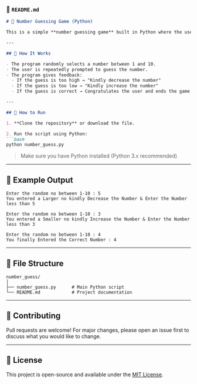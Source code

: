 
### 📄 `README.md`

````markdown
# 🎯 Number Guessing Game (Python)

This is a simple **number guessing game** built in Python where the user has to guess a randomly generated number between 1 and 10. The program provides hints if the guess is too high or too low and continues until the user guesses correctly.

---

## 🧠 How It Works

- The program randomly selects a number between 1 and 10.
- The user is repeatedly prompted to guess the number.
- The program gives feedback:
  - If the guess is too high → "Kindly decrease the number"
  - If the guess is too low → "Kindly increase the number"
  - If the guess is correct → Congratulates the user and ends the game

---

## 🚀 How to Run

1. **Clone the repository** or download the file.

2. Run the script using Python:
```bash
python number_guess.py
````

> Make sure you have Python installed (Python 3.x recommended)

---

## 📝 Example Output

```text
Enter the random no between 1-10 : 5
You entered a Larger no kindly Decrease the Number & Enter the Number less than 5

Enter the random no between 1-10 : 3
You entered a Smaller no kindly Increase the Number & Enter the Number less than 3

Enter the random no between 1-10 : 4
You finally Entered the Correct Number : 4
```

---

## 📁 File Structure

```
number_guess/
│
├── number_guess.py      # Main Python script
└── README.md            # Project documentation
```

---

## 🙌 Contributing

Pull requests are welcome! For major changes, please open an issue first to discuss what you would like to change.

---

## 📜 License

This project is open-source and available under the [MIT License](LICENSE).

```
